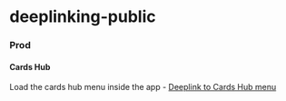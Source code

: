 # deeplinking-public

### Prod
#### Cards Hub
Load the cards hub menu inside the app -
[Deeplink to Cards Hub menu](https://onlinebanking.aib.ie/inet/roi/deep/login.htm?dl=cardsoverview)
